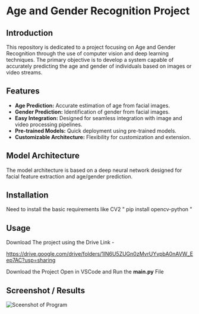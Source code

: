 # Age and Gender Recognition Project

## Introduction

This repository is dedicated to a project focusing on Age and Gender Recognition through the use of computer vision and deep learning techniques. The primary objective is to develop a system capable of accurately predicting the age and gender of individuals based on images or video streams.

## Features

- **Age Prediction:** Accurate estimation of age from facial images.
- **Gender Prediction:** Identification of gender from facial images.
- **Easy Integration:** Designed for seamless integration with image and video processing pipelines.
- **Pre-trained Models:** Quick deployment using pre-trained models.
- **Customizable Architecture:** Flexibility for customization and extension.

## Model Architecture 
The model architecture is based on a deep neural network designed for facial feature extraction and age/gender prediction.

## Installation

Need to install the basic requirements like CV2
 " pip install opencv-python "

## Usage

Download The project using the Drive Link - 

https://drive.google.com/drive/folders/1lN6U5ZUGn0zMvrUYvpbA0nAVW_Eep7AC?usp=sharing

Download the Project Open in VSCode and Run the **main.py** File 

## Screenshot / Results
![Sceenshot of Program](https://github.com/Agniv-Paul/Age-Gender-Recognition/assets/136624547/90022e4e-28da-406f-834b-2ada88b41072)



